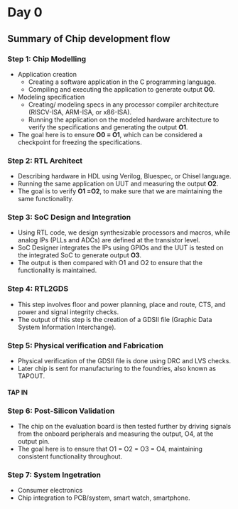# Day 0
## Summary of Chip development flow 
### Step 1: Chip Modelling 
* Application creation
  - Creating a software application in the C programming language.
  - Compiling and executing the application to generate output **O0**.
* Modeling specification
  - Creating/ modeling specs in any processor compiler architecture (RISCV-ISA, ARM-ISA, or x86-ISA).
  - Running the application on the modeled  hardware architecture to verify the specifications and generating the output **O1**.
* The goal here is to ensure **O0 = O1**, which can be considered a checkpoint for freezing the specifications.
### Step 2: RTL Architect
<!-- RTL is the abstraction level used to describe digital designs in terms of data flow between registers and the logic that operates on them. It defines the functional behavior of a design. -->
* Describing hardware in HDL using Verilog, Bluespec, or Chisel language.
* Running the same application on UUT and measuring the output **O2**.
* The goal is to verify **O1 =O2**, to make sure that we are maintaining the same functionality. 
### Step 3: SoC Design and Integration
* Using RTL code, we design synthesizable processors and macros, while analog IPs (PLLs and ADCs) are defined at the transistor level.
* SoC Designer integrates the IPs using GPIOs and the UUT is tested on the integrated SoC to generate output **O3**.
* The output is then compared with O1 and O2 to ensure that the functionality is maintained. 
### Step 4: RTL2GDS
* This step involves floor and power planning, place and route, CTS, and power and signal integrity checks.
* The output of this step is the creation of a GDSII file (Graphic Data System Information Interchange).
### Step 5: Physical verification and Fabrication 
* Physical verification of the GDSII file is done using DRC and LVS checks.
* Later chip is sent for manufacturing to the foundries, also known as TAPOUT.
#### TAP IN
### Step 6: Post-Silicon Validation
* The chip on the evaluation board is then tested further by driving signals from the onboard peripherals and measuring the output, O4, at the output pin.
* The goal here is to ensure that O1 = O2 = O3 = O4, maintaining consistent functionality throughout. 
### Step 7: System Ingetration 
* Consumer electronics
* Chip integration to PCB/system, smart watch, smartphone.
